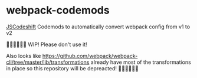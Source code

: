 # webpack-codemods
[JSCodeshift](https://github.com/facebook/jscodeshift) Codemods to automatically convert webpack config from v1 to v2

🚧🚧🚧🚧🚧🚧
WIP! Please don't use it!

Also looks like https://github.com/webpack/webpack-cli/tree/master/lib/transformations already have most of the transformations in place so this repository will be depreacted!
🚧🚧🚧🚧🚧🚧


